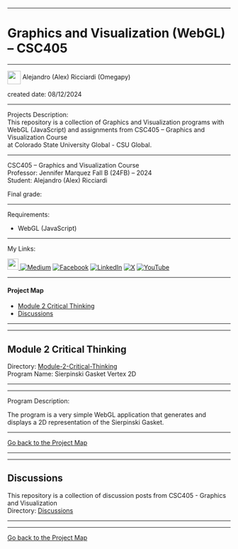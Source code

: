 ﻿-----------------------------------------------------------------------------------------------------------------------------
# Graphics and Visualization (WebGL) – CSC405
-----------------------------------------------------------------------------------------------------------------------------

 <img width="30" height="30" align="center" src="https://github.com/user-attachments/assets/f8f3f73f-c5e7-40cd-a9d1-f60aa32ca4a7"> Alejandro (Alex) Ricciardi (Omegapy)   

created date: 08/12/2024  

-----------------------------------------------------------------------------------------------------------------------------

Projects Description:    
This repository is a collection of Graphics and Visualization programs with WebGL (JavaScript) and assignments from CSC405 – Graphics and Visualization Course  
at Colorado State University Global - CSU Global.  

-----------------------------------------------------------------------------------------------------------------------------

CSC405 – Graphics and Visualization Course   
Professor: Jennifer Marquez
Fall B (24FB) – 2024   
Student: Alejandro (Alex) Ricciardi   

Final grade:  

-----------------------------------------------------------------------------------------------------------------------------

Requirements:  
- WebGL (JavaScript)

-----------------------------------------------------------------------------------------------------------------------------

My Links:   

<span><a href="https://www.alexomegapy.com" target="_blank"><img width="25" height="25" src="https://github.com/user-attachments/assets/f8f3f73f-c5e7-40cd-a9d1-f60aa32ca4a7"></span>    [![Medium](https://img.shields.io/badge/Medium-12100E?style=for-the-badge&logo=medium&logoColor=whit)](https://medium.com/@alex.omegapy)    [![Facebook](https://img.shields.io/badge/Facebook-%231877F2.svg?logo=Facebook&logoColor=white)](https://www.facebook.com/profile.php?id=100089638857137)    [![LinkedIn](https://img.shields.io/badge/LinkedIn-%230077B5.svg?logo=linkedin&logoColor=white)](https://linkedin.com/in/alex-ricciardi)    [![X](https://img.shields.io/badge/X-black.svg?logo=X&logoColor=white)](https://x.com/AlexOmegapy)    [![YouTube](https://img.shields.io/badge/YouTube-%23FF0000.svg?logo=YouTube&logoColor=white)](https://www.youtube.com/channel/UC4rMaQ7sqywMZkfS1xGh2AA)   

-----------------------------------------------------------------------------------------------------------------------------

#### Project Map
 
- [Module 2 Critical Thinking](#module-2-critical-thinking) 
- [Discussions](#discussions)
-----------------------------------------------------------------------------------------------------------------------------
-----------------------------------------------------------------------------------------------------------------------------
## Module 2 Critical Thinking 
Directory: [Module-2-Critical-Thinking](https://github.com/Omegapy/My-Academics-Portfolio/tree/main/Graphics-and-Visualization-CSC405/Module-2-Critical-Thinking)  
Program Name:  Sierpinski Gasket Vertex 2D

-----------------------------------------------------------------------------------------------------------------------------
-----------------------------------------------------------------------------------------------------------------------------

Program Description:  

The program is a very simple WebGL application that generates and displays a 2D representation of the Sierpinski Gasket.

-------------------------------------------------------------------------------------------

[Go back to the Project Map](#project-map)

-----------------------------------------------------------------------------------------------------------------------------
-----------------------------------------------------------------------------------------------------------------------------
## Discussions 
This repository is a collection of discussion posts from CSC405 - Graphics and Visualization    
Directory: [Discussions](https://github.com/Omegapy/My-Academics-Portfolio/tree/main/Graphics-and-Visualization-CSC405/Discussions)

-----------------------------------------------------------------------------------------------------------------------------
-----------------------------------------------------------------------------------------------------------------------------

[Go back to the Project Map](#project-map)

